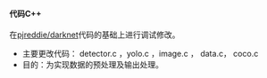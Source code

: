 #### 代码C++
在[pjreddie/darknet](https://github.com/pjreddie/darknet)代码的基础上进行调试修改。   
* 主要更改代码：
detector.c ，yolo.c ，image.c ， data.c， coco.c   
* 目的：为实现数据的预处理及输出处理。
